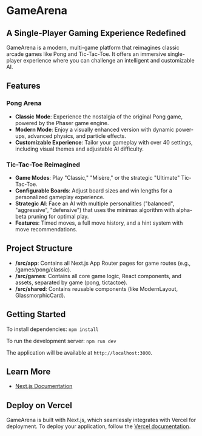 # GameArena

## A Single-Player Gaming Experience Redefined

GameArena is a modern, multi-game platform that reimagines classic arcade games like Pong and Tic-Tac-Toe. It offers an immersive single-player experience where you can challenge an intelligent and customizable AI.

## Features

### Pong Arena

- **Classic Mode**: Experience the nostalgia of the original Pong game, powered by the Phaser game engine.
- **Modern Mode**: Enjoy a visually enhanced version with dynamic power-ups, advanced physics, and particle effects.
- **Customizable Experience**: Tailor your gameplay with over 40 settings, including visual themes and adjustable AI difficulty.

### Tic-Tac-Toe Reimagined

- **Game Modes**: Play "Classic," "Misère," or the strategic "Ultimate" Tic-Tac-Toe.
- **Configurable Boards**: Adjust board sizes and win lengths for a personalized gameplay experience.
- **Strategic AI**: Face an AI with multiple personalities ("balanced", "aggressive", "defensive") that uses the minimax algorithm with alpha-beta pruning for optimal play.
- **Features**: Timed moves, a full move history, and a hint system with move recommendations.

## Project Structure

- **/src/app**: Contains all Next.js App Router pages for game routes (e.g., /games/pong/classic).
- **/src/games**: Contains all core game logic, React components, and assets, separated by game (pong, tictactoe).
- **/src/shared**: Contains reusable components (like ModernLayout, GlassmorphicCard).

## Getting Started

To install dependencies: `npm install`

To run the development server: `npm run dev`

The application will be available at `http://localhost:3000`.

## Learn More

- [Next.js Documentation](https://nextjs.org/docs)

## Deploy on Vercel

GameArena is built with Next.js, which seamlessly integrates with Vercel for deployment. To deploy your application, follow the [Vercel documentation](https://vercel.com/docs).
